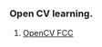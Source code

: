 ### Open CV learning.

1. [OpenCV FCC](https://www.youtube.com/watch?v=oXlwWbU8l2o&ab_channel=freeCodeCamp.org)